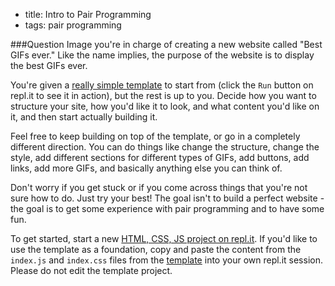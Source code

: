 - title: Intro to Pair Programming
- tags: pair programming

###Question
Image you're in charge of creating a new website called "Best GIFs ever." Like the name implies, the purpose of the website is to display the best GIFs ever. 

You're given a [really simple template](https://repl.it/CcYW) to start from (click the `Run` button on repl.it to see it in action), but the rest is up to you. Decide how you want to structure your site, how you'd like it to look, and what content you'd like on it, and then start actually building it. 

Feel free to keep building on top of the template, or go in a completely different direction. You can do things like change the structure, change the style, add different sections for different types of GIFs, add buttons, add links, add more GIFs, and basically anything else you can think of. 

Don't worry if you get stuck or if you come across things that you're not sure how to do. Just try your best! The goal isn't to build a perfect website - the goal is to get some experience with pair programming and to have some fun.

To get started, start a new [HTML, CSS, JS project on repl.it](https://repl.it/languages/web_project). If you'd like to use the template as a foundation, copy and paste the content from the `index.js` and `index.css` files from the [template](https://repl.it/CcYW) into your own repl.it session. Please do not edit the template project.

